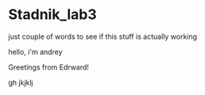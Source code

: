 # Stadnik_lab3
just couple of words to see if this stuff is actually working

hello, i'm andrey

Greetings from Edrward!

gh jkjklj